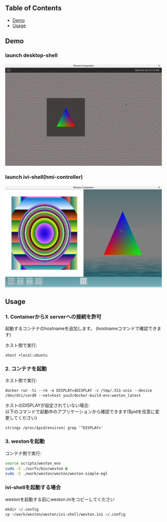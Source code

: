 ## Table of Contents
  * [Demo](#demo)
  * [Usage](#usage)

## Demo
### launch desktop-shell
![](demo/desktopshell-simple-egl.png)

### launch ivi-shell(hmi-controller)
![](demo/ivi-shell-shm-egl.png)

## Usage

### 1. ContainerからX serverへの接続を許可
起動するコンテナのhostnameを追加します。
(hostnameコマンドで確認できます)

ホスト側で実行:
```
xhost +local:ubuntu
```

### 2. コンテナを起動
ホスト側で実行:
```
docker run -ti --rm -e DISPLAY=$DISPLAY -v /tmp/.X11-unix --device /dev/dri/card0 --net=host yuu3/docker-build-env:weston_latest
```

ホストのDISPLAYが設定されていない場合:  
以下のコマンドで起動中のアプリケーションから確認できます($pidを任意に変更してください)
```
strings /proc/$pid/environ| grep '^DISPLAY='
```

### 3. westonを起動
コンテナ側で実行:
```bash
source scripts/weston_env
sudo -E ./usrfs/bin/weston &
sudo -E ./work/weston/weston/weston-simple-egl
```

### ivi-shellを起動する場合
westonを起動する前にweston.iniをコピーしてください
```
mkdir ~/.config
cp ~/work/weston/weston/ivi-shell/weston.ini ~/.config
```
